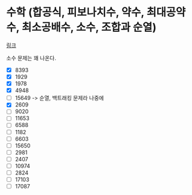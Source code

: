 # 수학 (합공식, 피보나치수, 약수, 최대공약수, 최소공배수, 소수, 조합과 순열)

[링크](https://www.acmicpc.net/workbook/view/8997)

소수 문제는 꽤 나온다.

- [x] 8393
- [x] 1929
- [x] 1978
- [x] 4948
- [ ] 15649 -> 순열, 백트래킹 문제라 나중에
- [x] 2609
- [ ] 9020
- [ ] 11653
- [ ] 6588
- [ ] 1182
- [ ] 6603
- [ ] 15650
- [ ] 2981
- [ ] 2407
- [ ] 10974
- [ ] 2824
- [ ] 17103
- [ ] 17087